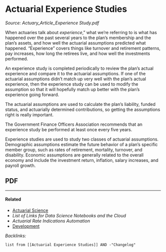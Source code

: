 # Actuarial Experience Studies

*Source: *Actuary_Article_Experience Study.pdf**

When actuaries talk about *experience*,” what we’re referring to is what has happened over the past several years to the plan’s membership and the plan’s assets, and how well the actuarial assumptions predicted what happened. “Experience” covers things like turnover and retirement patterns, pay increases, how long the retirees live, and how well the investments performed. 

An experience study is completed periodically to review the plan’s actual experience and compare it to the actuarial assumptions. If one of the actuarial assumptions didn’t match up very well with the plan’s actual experience, then the experience study can be used to modify the assumption so that it will hopefully match up better with the plan’s experience going forward. 

The actuarial assumptions are used to calculate the plan’s liability, funded status, and actuarially determined contributions, so getting the assumptions right is really important.

The Government Finance Officers Association recommends that an experience study be performed at least once every five years.

Experience studies are used to study two classes of actuarial assumptions. Demographic assumptions estimate the future behavior of a plan’s specific member group, such as rates of retirement, mortality, turnover, and disability. Economic assumptions are generally related to the overall economy and include the investment return, inflation, salary increases, and payroll growth.

## PDF



---

#### Related

* [Actuarial Science](../2-Areas/MOCs/Actuarial%20Science.md)
* *List of Links for Data Science Notebooks and the Cloud*
* *Actuarial Rate Indications Automation*
* [Development](../2-Areas/MOCs/Development.md)

*Backlinks:*

````dataview
list from [[Actuarial Experience Studies]] AND -"Changelog"
````
